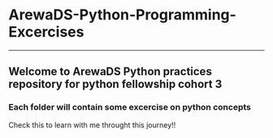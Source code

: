 # ArewaDS-Python-Programming-Excercises
---
##  Welcome to  ArewaDS Python practices repository for python fellowship cohort 3

### Each folder will contain some excercise on python concepts

Check this to learn with me throught this journey!!




